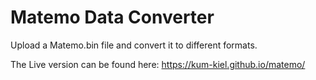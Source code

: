# Matemo Data Converter

Upload a Matemo.bin file and convert it to different formats.

The Live version can be found here: https://kum-kiel.github.io/matemo/
